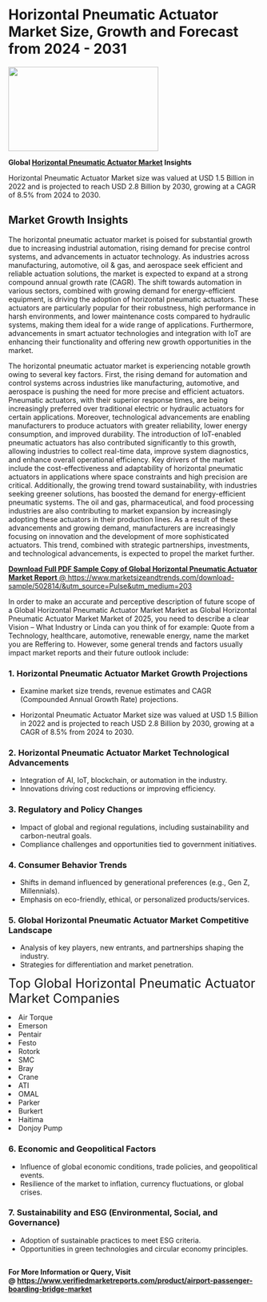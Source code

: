 <H1>Horizontal Pneumatic Actuator Market Size, Growth and Forecast from 2024 - 2031</H1><img class="aligncenter size-medium wp-image-584254" src="https://thirdeyenews.in/wp-content/uploads/2024/09/Global-Market-Research-300x168.jpeg" alt="" width="300" height="168" /><p><strong>Global&nbsp;<a href="https://www.marketsizeandtrends.com/download-sample/502814/&amp;utm_source=Pulse&amp;utm_medium=203">Horizontal Pneumatic Actuator Market</a> Insights</strong></p><p>Horizontal Pneumatic Actuator Market size was valued at USD 1.5 Billion in 2022 and is projected to reach USD 2.8 Billion by 2030, growing at a CAGR of 8.5% from 2024 to 2030.</p><p><h2>Market Growth Insights</h2> <p>The horizontal pneumatic actuator market is poised for substantial growth due to increasing industrial automation, rising demand for precise control systems, and advancements in actuator technology. As industries across manufacturing, automotive, oil & gas, and aerospace seek efficient and reliable actuation solutions, the market is expected to expand at a strong compound annual growth rate (CAGR). The shift towards automation in various sectors, combined with growing demand for energy-efficient equipment, is driving the adoption of horizontal pneumatic actuators. These actuators are particularly popular for their robustness, high performance in harsh environments, and lower maintenance costs compared to hydraulic systems, making them ideal for a wide range of applications. Furthermore, advancements in smart actuator technologies and integration with IoT are enhancing their functionality and offering new growth opportunities in the market.</p> <p><a href="#"></a></p> <p>The horizontal pneumatic actuator market is experiencing notable growth owing to several key factors. First, the rising demand for automation and control systems across industries like manufacturing, automotive, and aerospace is pushing the need for more precise and efficient actuators. Pneumatic actuators, with their superior response times, are being increasingly preferred over traditional electric or hydraulic actuators for certain applications. Moreover, technological advancements are enabling manufacturers to produce actuators with greater reliability, lower energy consumption, and improved durability. The introduction of IoT-enabled pneumatic actuators has also contributed significantly to this growth, allowing industries to collect real-time data, improve system diagnostics, and enhance overall operational efficiency. Key drivers of the market include the cost-effectiveness and adaptability of horizontal pneumatic actuators in applications where space constraints and high precision are critical. Additionally, the growing trend toward sustainability, with industries seeking greener solutions, has boosted the demand for energy-efficient pneumatic systems. The oil and gas, pharmaceutical, and food processing industries are also contributing to market expansion by increasingly adopting these actuators in their production lines. As a result of these advancements and growing demand, manufacturers are increasingly focusing on innovation and the development of more sophisticated actuators. This trend, combined with strategic partnerships, investments, and technological advancements, is expected to propel the market further. <p><a href="#"></p><p><span class=""><strong>Download Full PDF Sample Copy of Global Horizontal Pneumatic Actuator Market Report</strong> @ <a href="https://www.marketsizeandtrends.com/download-sample/502814/&amp;utm_source=Pulse&amp;utm_medium=203" target="_blank">https://www.marketsizeandtrends.com/download-sample/502814/&amp;utm_source=Pulse&amp;utm_medium=203</a></span></p><p>In order to make an accurate and perceptive description of future scope of a Global&nbsp;Horizontal Pneumatic Actuator Market Market as Global&nbsp;Horizontal Pneumatic Actuator Market Market of 2025, you need to describe a clear Vision &ndash; What Industry or Linda can you think of for example: Quote from a Technology, healthcare, automotive, renewable energy, name the market you are Reffering to. However, some general trends and factors usually impact market reports and their future outlook include:</p><h3>1.&nbsp;<strong>Horizontal Pneumatic Actuator Market Growth Projections</strong></h3><ul><li>Examine market size trends, revenue estimates and CAGR (Compounded Annual Growth Rate) projections.</li><li><p>Horizontal Pneumatic Actuator Market size was valued at USD 1.5 Billion in 2022 and is projected to reach USD 2.8 Billion by 2030, growing at a CAGR of 8.5% from 2024 to 2030.</p></li></ul><h3>2.&nbsp;<strong>Horizontal Pneumatic Actuator Market Technological Advancements</strong></h3><ul><li>Integration of AI, IoT, blockchain, or automation in the industry.</li><li>Innovations driving cost reductions or improving efficiency.</li></ul><h3>3.&nbsp;<strong>Regulatory and Policy Changes</strong></h3><ul><li>Impact of global and regional regulations, including sustainability and carbon-neutral goals.</li><li>Compliance challenges and opportunities tied to government initiatives.</li></ul><h3>4.&nbsp;<strong>Consumer Behavior Trends</strong></h3><ul><li>Shifts in demand influenced by generational preferences (e.g., Gen Z, Millennials).</li><li>Emphasis on eco-friendly, ethical, or personalized products/services.</li></ul><h3>5.&nbsp;<strong>Global Horizontal Pneumatic Actuator Market Competitive Landscape</strong></h3><ul><li>Analysis of key players, new entrants, and partnerships shaping the industry.</li><li>Strategies for differentiation and market penetration.</li></ul><p data-pm-slice="1 1 []"><span style="color: inherit; font-family: inherit; font-size: 25px;">Top Global Horizontal Pneumatic Actuator Market Companies</span></p><div class="" data-test-id=""><p><li>Air Torque</li><li> Emerson</li><li> Pentair</li><li> Festo</li><li> Rotork</li><li> SMC</li><li> Bray</li><li> Crane</li><li> ATI</li><li> OMAL</li><li> Parker</li><li> Burkert</li><li> Haitima</li><li> Donjoy Pump</li></p></div><h3>6.&nbsp;<strong>Economic and Geopolitical Factors</strong></h3><ul><li>Influence of global economic conditions, trade policies, and geopolitical events.</li><li>Resilience of the market to inflation, currency fluctuations, or global crises.</li></ul><h3>7.&nbsp;<strong>Sustainability and ESG (Environmental, Social, and Governance)</strong></h3><ul><li>Adoption of sustainable practices to meet ESG criteria.</li><li>Opportunities in green technologies and circular economy principles.</li></ul><h2><strong style="font-size: 14px;">For More Information or Query, Visit @&nbsp;</strong><a style="background-color: #ffffff; font-size: 14px;" href="https://www.marketsizeandtrends.com/report/horizontal-pneumatic-actuator-market/" target="_blank">https://www.verifiedmarketreports.com/product/airport-passenger-boarding-bridge-market</a></h2>
